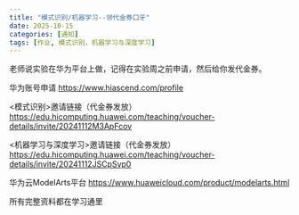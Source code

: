 ```yaml
---
title: "模式识别/机器学习--领代金券口牙"
date: 2025-10-15
categories: [通知]
tags: [作业, 模式识别，机器学习与深度学习]
---
```


老师说实验在华为平台上做，记得在实验周之前申请，然后给你发代金券。

华为账号申请
https://www.hiascend.com/profile 

<模式识别>邀请链接（代金券发放） 
https://edu.hicomputing.huawei.com/teaching/voucher-details/invite/20241112M3ApFcov 

<机器学习与深度学习>邀请链接（代金券发放）
https://edu.hicomputing.huawei.com/teaching/voucher-details/invite/20241112JSCpSvp0

华为云ModelArts平台
https://www.huaweicloud.com/product/modelarts.html 

所有完整资料都在学习通里
